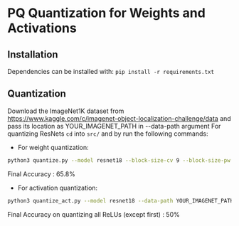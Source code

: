 # PQ Quantization for Weights and Activations

## Installation

Dependencies can be installed with:
`
pip install -r requirements.txt
`

## Quantization

Download the ImageNet1K dataset from https://www.kaggle.com/c/imagenet-object-localization-challenge/data and pass its location as YOUR_IMAGENET_PATH in --data-path argument
For quantizing ResNets `cd` into `src/` and by run the following commands:

- For weight quantization:
```bash
python3 quantize.py --model resnet18 --block-size-cv 9 --block-size-pw 4 --n-centroids-cv 256 --n-centroids-pw 256 --n-centroids-fc 2048 --data-path YOUR_IMAGENET_PATH
```
Final Accuracy : 65.8%

- For activation quantization:
```bash
python3 quantize_act.py --model resnet18 --data-path YOUR_IMAGENET_PATH
```
Final Accuracy on quantizing all ReLUs (except first) : 50%